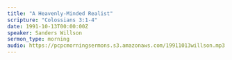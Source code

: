 ```yaml
---
title: "A Heavenly-Minded Realist"
scripture: "Colossians 3:1-4"
date: 1991-10-13T00:00:00Z
speaker: Sanders Willson
sermon_type: morning
audio: https://pcpcmorningsermons.s3.amazonaws.com/19911013willson.mp3 
---
```



